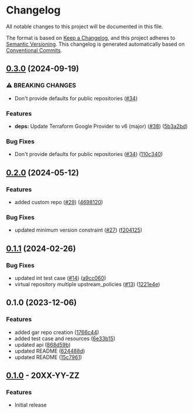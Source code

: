# Changelog

All notable changes to this project will be documented in this file.

The format is based on
[Keep a Changelog](https://keepachangelog.com/en/1.0.0/),
and this project adheres to
[Semantic Versioning](https://semver.org/spec/v2.0.0.html).
This changelog is generated automatically based on [Conventional Commits](https://www.conventionalcommits.org/en/v1.0.0/).

## [0.3.0](https://github.com/GoogleCloudPlatform/terraform-google-artifact-registry/compare/v0.2.0...v0.3.0) (2024-09-19)


### ⚠ BREAKING CHANGES

* Don't provide defaults for public repositories ([#34](https://github.com/GoogleCloudPlatform/terraform-google-artifact-registry/issues/34))

### Features

* **deps:** Update Terraform Google Provider to v6 (major) ([#38](https://github.com/GoogleCloudPlatform/terraform-google-artifact-registry/issues/38)) ([5b3a2bd](https://github.com/GoogleCloudPlatform/terraform-google-artifact-registry/commit/5b3a2bd498381885f4c1c416801c9c08ce8fca19))


### Bug Fixes

* Don't provide defaults for public repositories ([#34](https://github.com/GoogleCloudPlatform/terraform-google-artifact-registry/issues/34)) ([110c340](https://github.com/GoogleCloudPlatform/terraform-google-artifact-registry/commit/110c34033ae74c386aeea8d31293a131c9b9d874))

## [0.2.0](https://github.com/GoogleCloudPlatform/terraform-google-artifact-registry/compare/v0.1.1...v0.2.0) (2024-05-12)


### Features

* added custom repo ([#29](https://github.com/GoogleCloudPlatform/terraform-google-artifact-registry/issues/29)) ([4698120](https://github.com/GoogleCloudPlatform/terraform-google-artifact-registry/commit/4698120d8ad0e659d0934d78e35542daf3fcc145))


### Bug Fixes

* updated minimum version constraint ([#27](https://github.com/GoogleCloudPlatform/terraform-google-artifact-registry/issues/27)) ([f204125](https://github.com/GoogleCloudPlatform/terraform-google-artifact-registry/commit/f204125647e2ff86f9d5f360cbbb6d5e09f46d2d))

## [0.1.1](https://github.com/GoogleCloudPlatform/terraform-google-artifact-registry/compare/v0.1.0...v0.1.1) (2024-02-26)


### Bug Fixes

* updated int test case ([#14](https://github.com/GoogleCloudPlatform/terraform-google-artifact-registry/issues/14)) ([a9cc060](https://github.com/GoogleCloudPlatform/terraform-google-artifact-registry/commit/a9cc06076980b8f0f8eca4b15a5dee40df197254))
* virtual repository multiple upstream_policies ([#13](https://github.com/GoogleCloudPlatform/terraform-google-artifact-registry/issues/13)) ([1221e4e](https://github.com/GoogleCloudPlatform/terraform-google-artifact-registry/commit/1221e4e1cb318183ff53024d07d963e7a87ecbd4))

## 0.1.0 (2023-12-06)


### Features

* added gar repo creation ([1766c44](https://github.com/GoogleCloudPlatform/terraform-google-artifact-registry/commit/1766c44d6ee4169d962257df35b0fbef405a1c88))
* added test case and resources ([6e33b15](https://github.com/GoogleCloudPlatform/terraform-google-artifact-registry/commit/6e33b15b9da3ebfc6e1f5d884ebe9f89939c2008))
* updated api ([868d59b](https://github.com/GoogleCloudPlatform/terraform-google-artifact-registry/commit/868d59b6634d699d94ea87a79d6f9be5761586f5))
* updated README ([624488d](https://github.com/GoogleCloudPlatform/terraform-google-artifact-registry/commit/624488d1e97d980e23abdc91797a00577e16c3d2))
* updated README ([15c7961](https://github.com/GoogleCloudPlatform/terraform-google-artifact-registry/commit/15c796160d0c6f043dd77bbbdb5f1884da0c0e47))

## [0.1.0](https://github.com/terraform-google-modules/terraform-google-artifact-registry/releases/tag/v0.1.0) - 20XX-YY-ZZ

### Features

- Initial release

[0.1.0]: https://github.com/terraform-google-modules/terraform-google-artifact-registry/releases/tag/v0.1.0
